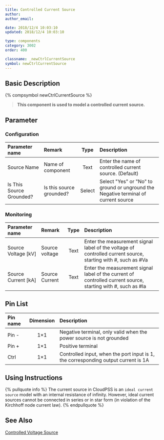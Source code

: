 ```yaml
---
title: Controlled Current Source
author: 
author_email:

date: 2018/12/4 10:03:10
updated: 2018/12/4 10:03:10

type: components
category: 3002
order: 400

classname: _newCtrlCurrentSource
symbol: newCtrlCurrentSource
---
```

## Basic Description
{% compsymbol newCtrlCurrentSource %}

> **This component is used to model a controlled current source.**

## Parameter
### Configuration
| Parameter name | Remark | Type | Description |
| :--- | :--- | :--: | :--- |
| Source Name | Name of component | Text | Enter the name of controlled current source. (Default) |
| Is This Source Grounded? | Is this source grounded? | Select | Select "Yes" or "No" to ground or unground the Negative terminal of current source |

### Monitoring
| Parameter name | Remark | Type | Description |
| :--- | :--- | :--: | :--- |
| Source Voltage \[kV\] | Source voltage | Text | Enter the measurement signal label of the voltage of controlled current source, starting with #, such as #Va |
| Source Current \[kA\] | Source Current | Text | Enter the measurement signal label of the current of controlled current source, starting with #, such as #Ia |


## Pin List

| Pin name | Dimension | Description |
| :--- | :--:  | :--- |
| Pin - | 1×1 | Negative terminal, only valid when the power source is not grounded |
| Pin + | 1×1 | Positive terminal |
| Ctrl | 1×1 | Controlled input, when the port input is 1, the corresponding output current is 1A |

## Using Instructions

{% pullquote info %}
The current source in CloudPSS is an `ideal current source`  model with an internal resistance of infinity. However, ideal current sources cannot be connected in series or in star form (in violation of the Kirchhoff node current law).
{% endpullquote %}


## See Also

[Controlled Voltage Source](comp_newCtrlVoltageSource.html)
